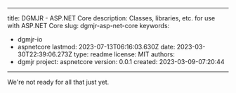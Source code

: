---

title: DGMJR - ASP.NET Core
description: Classes, libraries, etc. for use with ASP.NET Core
slug: dgmjr-asp-net-core
keywords:
- dgmjr-io
- aspnetcore
lastmod: 2023-07-13T06:16:03.630Z
date: 2023-03-30T22:39:06.273Z
type: readme
license: MIT
authors:
- dgmjr
project: aspnetcore
version: 0.0.1
created: 2023-03-09-07:20:44
----------------------------

We're not ready for all that just yet.
